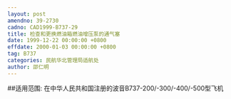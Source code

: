 ```yaml
---
layout: post
amendno: 39-2730
cadno: CAD1999-B737-29
title: 检查和更换燃油箱燃油增压泵的通气塞
date: 1999-12-22 00:00:00 +0800
effdate: 2000-01-03 00:00:00 +0800
tag: B737
categories: 民航华北管理局适航处
author: 邵仁明
---
```


##适用范围:
在中华人民共和国注册的波音B737-200/-300/-400/-500型飞机

